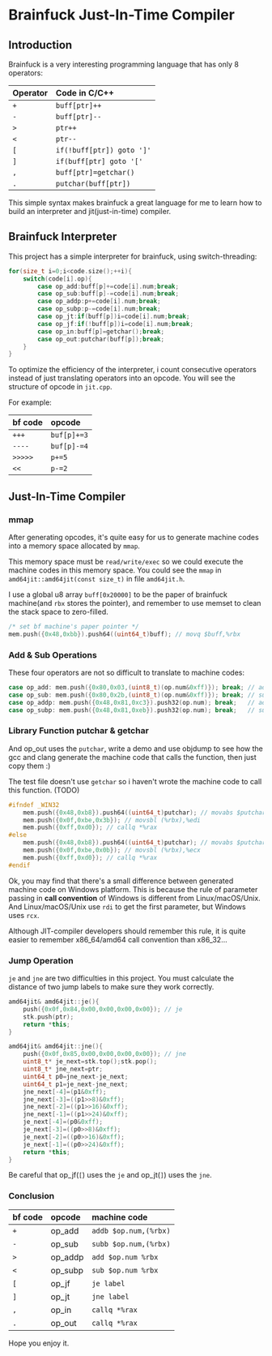 # Brainfuck Just-In-Time Compiler

## __Introduction__

Brainfuck is a very interesting programming language that has only 8 operators:

|Operator|Code in C/C++|
|:----|:----|
|`+`|`buff[ptr]++`|
|`-`|`buff[ptr]--`|
|`>`|`ptr++`|
|`<`|`ptr--`|
|`[`|`if(!buff[ptr]) goto ']'`|
|`]`|`if(buff[ptr] goto '['`|
|`,`|`buff[ptr]=getchar()`|
|`.`|`putchar(buff[ptr])`|

This simple syntax makes brainfuck a great language for me to learn how to build an interpreter and jit(just-in-time) compiler.

## __Brainfuck Interpreter__

This project has a simple interpreter for brainfuck,
using switch-threading:

```C++
for(size_t i=0;i<code.size();++i){
    switch(code[i].op){
        case op_add:buff[p]+=code[i].num;break;
        case op_sub:buff[p]-=code[i].num;break;
        case op_addp:p+=code[i].num;break;
        case op_subp:p-=code[i].num;break;
        case op_jt:if(buff[p])i=code[i].num;break;
        case op_jf:if(!buff[p])i=code[i].num;break;
        case op_in:buff[p]=getchar();break;
        case op_out:putchar(buff[p]);break;
    }
}
```

To optimize the efficiency of the interpreter,
i count consecutive operators instead of just translating operators into an opcode.
You will see the structure of opcode in `jit.cpp`.

For example:

|bf code|opcode|
|:----|:----|
|`+++`|`buf[p]+=3`|
|`----`|`buf[p]-=4`|
|`>>>>>`|`p+=5`|
|`<<`|`p-=2`|

## __Just-In-Time Compiler__

### __mmap__

After generating opcodes,
it's quite easy for us to generate machine codes into a memory space allocated by `mmap`.

This memory space must be `read/write/exec` so we could execute the machine codes in this memory space.
You could see the `mmap` in `amd64jit::amd64jit(const size_t)` in file `amd64jit.h`.

I use a global u8 array `buff[0x20000]` to be the paper of brainfuck machine(and `rbx` stores the pointer),
and remember to use memset to clean the stack space to zero-filled.

```C++
/* set bf machine's paper pointer */
mem.push({0x48,0xbb}).push64((uint64_t)buff); // movq $buff,%rbx
```

### __Add & Sub Operations__

These four operators are not so difficult to translate to machine codes:

```C++
case op_add: mem.push({0x80,0x03,(uint8_t)(op.num&0xff)}); break; // addb $op.num,(%rbx)
case op_sub: mem.push({0x80,0x2b,(uint8_t)(op.num&0xff)}); break; // subb $op.num,(%rbx)
case op_addp: mem.push({0x48,0x81,0xc3}).push32(op.num); break;   // add $op.num,%rbx
case op_subp: mem.push({0x48,0x81,0xeb}).push32(op.num); break;   // sub $op.num,%rbx
```

### __Library Function putchar & getchar__

And op_out uses the `putchar`,
write a demo and use objdump to see how the gcc and clang generate the machine code that calls the function,
then just copy them :)

The test file doesn't use `getchar` so i haven't wrote the machine code to call this function. (TODO)

```C++
#ifndef _WIN32
    mem.push({0x48,0xb8}).push64((uint64_t)putchar); // movabs $putchar,%rax
    mem.push({0x0f,0xbe,0x3b}); // movsbl (%rbx),%edi
    mem.push({0xff,0xd0}); // callq *%rax
#else
    mem.push({0x48,0xb8}).push64((uint64_t)putchar); // movabs $putchar,%rax
    mem.push({0x0f,0xbe,0x0b}); // movsbl (%rbx),%ecx
    mem.push({0xff,0xd0}); // callq *%rax
#endif
```

Ok, you may find that there's a small difference between generated machine code on Windows platform.
This is because the rule of parameter passing in __call convention__ of Windows is different from Linux/macOS/Unix.
And Linux/macOS/Unix use `rdi` to get the first parameter, but Windows uses `rcx`.

Although JIT-compiler developers should remember this rule,
it is quite easier to remember x86_64/amd64 call convention than x86_32...

### __Jump Operation__

`je` and `jne` are two difficulties in this project.
You must calculate the distance of two jump labels to make sure they work correctly.

```C++
amd64jit& amd64jit::je(){
    push({0x0f,0x84,0x00,0x00,0x00,0x00}); // je
    stk.push(ptr);
    return *this;
}

amd64jit& amd64jit::jne(){
    push({0x0f,0x85,0x00,0x00,0x00,0x00}); // jne
    uint8_t* je_next=stk.top();stk.pop();
    uint8_t* jne_next=ptr;
    uint64_t p0=jne_next-je_next;
    uint64_t p1=je_next-jne_next;
    jne_next[-4]=(p1&0xff);
    jne_next[-3]=((p1>>8)&0xff);
    jne_next[-2]=((p1>>16)&0xff);
    jne_next[-1]=((p1>>24)&0xff);
    je_next[-4]=(p0&0xff);
    je_next[-3]=((p0>>8)&0xff);
    je_next[-2]=((p0>>16)&0xff);
    je_next[-1]=((p0>>24)&0xff);
    return *this;
}
```

Be careful that op_jf(`[`) uses the `je` and op_jt(`]`) uses the `jne`.

### __Conclusion__

|bf code|opcode|machine code|
|:----|:----|:----|
|`+`|op_add|`addb $op.num,(%rbx)`|
|`-`|op_sub|`subb $op.num,(%rbx)`|
|`>`|op_addp|`add $op.num %rbx`|
|`<`|op_subp|`sub $op.num %rbx`|
|`[`|op_jf|`je label`|
|`]`|op_jt|`jne label`|
|`,`|op_in|`callq *%rax`|
|`.`|op_out|`callq *%rax`|

Hope you enjoy it.
